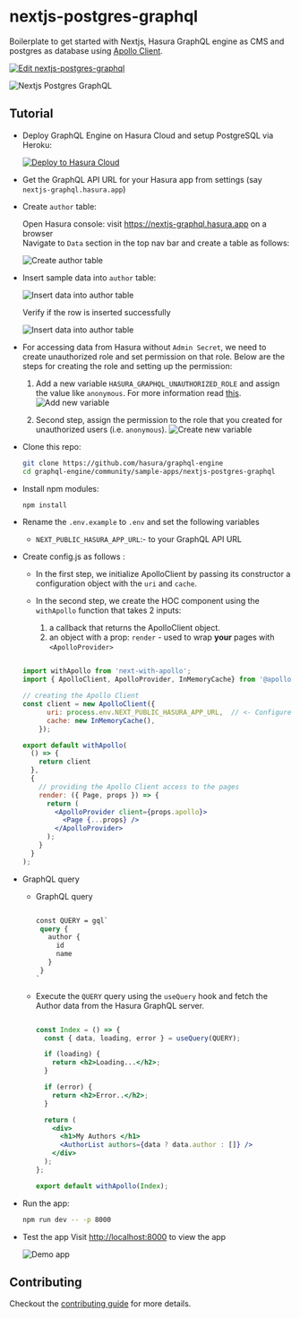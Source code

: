 # nextjs-postgres-graphql

Boilerplate to get started with Nextjs, Hasura GraphQL engine as CMS and postgres as database using [Apollo Client](https://www.apollographql.com/apollo-clients).

[![Edit nextjs-postgres-graphql](https://codesandbox.io/static/img/play-codesandbox.svg)](https://codesandbox.io/s/next-apollo-2rffsi)

![Nextjs Postgres GraphQL](./assets/nextjs-postgres-graphql.png)

## Tutorial

- Deploy GraphQL Engine on Hasura Cloud and setup PostgreSQL via Heroku:

  [![Deploy to Hasura Cloud](https://graphql-engine-cdn.hasura.io/img/deploy_to_hasura.png)](https://cloud.hasura.io/signup)

- Get the GraphQL API URL for your Hasura app from settings (say `nextjs-graphql.hasura.app`)

- Create `author` table:

  Open Hasura console: visit <https://nextjs-graphql.hasura.app> on a browser  
  Navigate to `Data` section in the top nav bar and create a table as follows:

  ![Create author table](../gatsby-postgres-graphql/assets/add_table.jpg)

- Insert sample data into `author` table:

  ![Insert data into author table](../gatsby-postgres-graphql/assets/insert_data.jpg)

  Verify if the row is inserted successfully

  ![Insert data into author table](../gatsby-postgres-graphql/assets/browse_rows.jpg)

- For accessing data from Hasura without `Admin Secret`, we need to create unauthorized role and set permission on that role. Below are the steps for creating the role and setting up the permission:

  1) Add a new variable `HASURA_GRAPHQL_UNAUTHORIZED_ROLE` and assign the value like `anonymous`. For more information read [this](https://hasura.io/docs/latest/deployment/graphql-engine-flags/reference/).
  ![Add new variable](./assets/add-variable.png)

  1) Second step, assign the permission to the role that you created for unauthorized users (i.e. `anonymous`).
  ![Create new variable](./assets/Permissions-Table-Data-Hasura.png)

- Clone this repo:

  ```bash
  git clone https://github.com/hasura/graphql-engine
  cd graphql-engine/community/sample-apps/nextjs-postgres-graphql
  ```

- Install npm modules:

  ```bash
  npm install
  ```

- Rename the `.env.example` to `.env` and set the following variables

  - `NEXT_PUBLIC_HASURA_APP_URL`:- to your GraphQL API URL

- Create config.js as follows :
  - In the first step, we initialize ApolloClient by passing its constructor a configuration object with the `uri` and `cache`.

  - In the second step, we create the HOC component using the `withApollo` function that takes 2 inputs:
    1) a callback that returns the ApolloClient object.
    2) an object with a prop: `render` - used to wrap **your** pages with `<ApolloProvider>`

  ```jsx

  import withApollo from 'next-with-apollo';
  import { ApolloClient, ApolloProvider, InMemoryCache} from '@apollo/client';

  // creating the Apollo Client
  const client = new ApolloClient({
        uri: process.env.NEXT_PUBLIC_HASURA_APP_URL,  // <- Configure GraphQL Server URL (must be absolute)
        cache: new InMemoryCache(),
      });

  export default withApollo(
    () => {
      return client
    },
    {
      // providing the Apollo Client access to the pages
      render: ({ Page, props }) => {
        return (
          <ApolloProvider client={props.apollo}>
            <Page {...props} />
          </ApolloProvider>
        );
      }
    }
  );
  
  ```

- GraphQL query

  - GraphQL query

    ```graphql

    const QUERY = gql`
     query {
       author {
         id
         name
       }
     }
    `

    ```

  - Execute the `QUERY` query using the `useQuery` hook and fetch the Author data from the Hasura GraphQL server.

    ```jsx

    const Index = () => {
      const { data, loading, error } = useQuery(QUERY);

      if (loading) {
        return <h2>Loading...</h2>;
      }

      if (error) {
        return <h2>Error..</h2>;
      }

      return (
        <div>
          <h1>My Authors </h1>
          <AuthorList authors={data ? data.author : []} />
        </div>
      );
    };

    export default withApollo(Index);
    
    ```

- Run the app:

  ```bash
  npm run dev -- -p 8000
  ```

- Test the app
  Visit [http://localhost:8000](http://localhost:8000) to view the app

  ![Demo app](./assets/demo-app.png)

## Contributing

Checkout the [contributing guide](../../../CONTRIBUTING.md#community-content) for more details.
